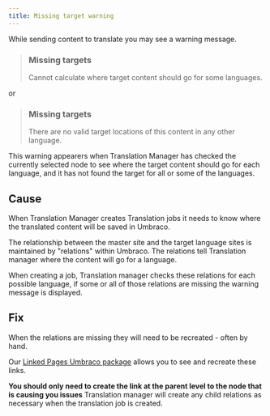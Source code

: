 ```yaml
---
title: Missing target warning
---
```


While sending content to translate you may see a warning message. 

> ### Missing targets
> Cannot calculate where target content should go for some languages.

or 

> ### Missing targets
> There are no valid target locations of this content in any other language.

This warning appearers when Translation Manager has checked the currently selected node to see where the target content should go for each language, and it has not found the target for all or some of the languages.

## Cause 
When Translation Manager creates Translation jobs it needs to know where the translated content will be saved in Umbraco. 

The relationship between the master site and the target language sites is maintained by "relations" within Umbraco. The relations tell Translation manager where the content will go for a language. 

When creating a job, Translation manager checks these relations for each possible language, if some or all of those relations are missing the warning message is displayed.

## Fix 
When the relations are missing they will need to be recreated - often by hand. 

Our [Linked Pages Umbraco package](https://our.umbraco.com/packages/backoffice-extensions/linked-pages/) allows you to see and recreate these links. 

**You should only need to create the link at the parent level to the node that is causing you issues** Translation manager will create any child relations as necessary when the translation job is created.


